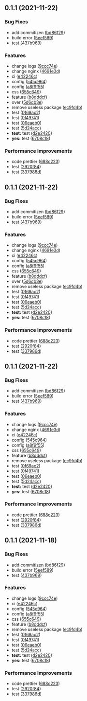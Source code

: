 ## 0.1.1 (2021-11-22)


### Bug Fixes

* add commitizen ([bd86f29](https://git.ucloudadmin.com/uxiao/antd-template-project/commits/bd86f294e79c5433db4a8506d9dac97a2b86fbe4))
* build error ([5eef589](https://git.ucloudadmin.com/uxiao/antd-template-project/commits/5eef589f56f2884eab6edce9cc0a3590793d1a8d))
* test ([437b969](https://git.ucloudadmin.com/uxiao/antd-template-project/commits/437b969e4c985f18fc0ef5022a1fe3f6764912b5))


### Features

* change logs ([9ccc74e](https://git.ucloudadmin.com/uxiao/antd-template-project/commits/9ccc74e3edd27eeaeab66292a755f988a0fa0b90))
* change nginx ([4691e3d](https://git.ucloudadmin.com/uxiao/antd-template-project/commits/4691e3d1d109d93c16614d63932bcd311c94516a))
* ci ([e42246c](https://git.ucloudadmin.com/uxiao/antd-template-project/commits/e42246ca8557894a4d2cd7eef5ee5135e09a7c24))
* config ([545c964](https://git.ucloudadmin.com/uxiao/antd-template-project/commits/545c9648caaf5b8db26b3127bba0f0c565280d2d))
* config ([a8f9f55](https://git.ucloudadmin.com/uxiao/antd-template-project/commits/a8f9f55abe89212fd371fcf362eeb5297a5aa696))
* css ([655c649](https://git.ucloudadmin.com/uxiao/antd-template-project/commits/655c649c1589cf6f8716ad18432f5817b26e93c1))
* feature ([b8dddcf](https://git.ucloudadmin.com/uxiao/antd-template-project/commits/b8dddcf9fb9558a2b207c85aaaae96e950b26d70))
* over ([5d6db3e](https://git.ucloudadmin.com/uxiao/antd-template-project/commits/5d6db3ea1c006c3c81a4407ad76e8f648fe30c2f))
* remove useless package ([ec9fd4b](https://git.ucloudadmin.com/uxiao/antd-template-project/commits/ec9fd4b8900a41073821ca6971dca58871409bb2))
* test ([0f69ac2](https://git.ucloudadmin.com/uxiao/antd-template-project/commits/0f69ac26f526b74b8d9c5c120de9c3be9212ac34))
* test ([0f49741](https://git.ucloudadmin.com/uxiao/antd-template-project/commits/0f4974118223d607d74cccceb625e6008ac8faa2))
* test ([06eaeb0](https://git.ucloudadmin.com/uxiao/antd-template-project/commits/06eaeb021749bea7d8b9c2e91c8b1aaf70e29dd0))
* test ([5d24acc](https://git.ucloudadmin.com/uxiao/antd-template-project/commits/5d24acc7836d008d6252e708980aee2967f4280b))
* **test:** test ([d2e2420](https://git.ucloudadmin.com/uxiao/antd-template-project/commits/d2e242087b0f95aed073cfb5c1aac1042277a626))
* **yes:** test ([6708c18](https://git.ucloudadmin.com/uxiao/antd-template-project/commits/6708c18569fa2e1154bbe42e6d79564169d59514))


### Performance Improvements

* code prettier ([688c223](https://git.ucloudadmin.com/uxiao/antd-template-project/commits/688c22348a7c01f69cbf125cf1f2ad3ee88a7b54))
* test ([2920f84](https://git.ucloudadmin.com/uxiao/antd-template-project/commits/2920f840389876edf2463d5d4193cd4242ec4f49))
* test ([337986d](https://git.ucloudadmin.com/uxiao/antd-template-project/commits/337986d3fef9719cc912aa87dca600a909ffa368))



## 0.1.1 (2021-11-22)


### Bug Fixes

* add commitizen ([bd86f29](https://git.ucloudadmin.com/uxiao/antd-template-project/commits/bd86f294e79c5433db4a8506d9dac97a2b86fbe4))
* build error ([5eef589](https://git.ucloudadmin.com/uxiao/antd-template-project/commits/5eef589f56f2884eab6edce9cc0a3590793d1a8d))
* test ([437b969](https://git.ucloudadmin.com/uxiao/antd-template-project/commits/437b969e4c985f18fc0ef5022a1fe3f6764912b5))


### Features

* change logs ([9ccc74e](https://git.ucloudadmin.com/uxiao/antd-template-project/commits/9ccc74e3edd27eeaeab66292a755f988a0fa0b90))
* change nginx ([4691e3d](https://git.ucloudadmin.com/uxiao/antd-template-project/commits/4691e3d1d109d93c16614d63932bcd311c94516a))
* ci ([e42246c](https://git.ucloudadmin.com/uxiao/antd-template-project/commits/e42246ca8557894a4d2cd7eef5ee5135e09a7c24))
* config ([545c964](https://git.ucloudadmin.com/uxiao/antd-template-project/commits/545c9648caaf5b8db26b3127bba0f0c565280d2d))
* config ([a8f9f55](https://git.ucloudadmin.com/uxiao/antd-template-project/commits/a8f9f55abe89212fd371fcf362eeb5297a5aa696))
* css ([655c649](https://git.ucloudadmin.com/uxiao/antd-template-project/commits/655c649c1589cf6f8716ad18432f5817b26e93c1))
* feature ([b8dddcf](https://git.ucloudadmin.com/uxiao/antd-template-project/commits/b8dddcf9fb9558a2b207c85aaaae96e950b26d70))
* over ([5d6db3e](https://git.ucloudadmin.com/uxiao/antd-template-project/commits/5d6db3ea1c006c3c81a4407ad76e8f648fe30c2f))
* remove useless package ([ec9fd4b](https://git.ucloudadmin.com/uxiao/antd-template-project/commits/ec9fd4b8900a41073821ca6971dca58871409bb2))
* test ([0f69ac2](https://git.ucloudadmin.com/uxiao/antd-template-project/commits/0f69ac26f526b74b8d9c5c120de9c3be9212ac34))
* test ([0f49741](https://git.ucloudadmin.com/uxiao/antd-template-project/commits/0f4974118223d607d74cccceb625e6008ac8faa2))
* test ([06eaeb0](https://git.ucloudadmin.com/uxiao/antd-template-project/commits/06eaeb021749bea7d8b9c2e91c8b1aaf70e29dd0))
* test ([5d24acc](https://git.ucloudadmin.com/uxiao/antd-template-project/commits/5d24acc7836d008d6252e708980aee2967f4280b))
* **test:** test ([d2e2420](https://git.ucloudadmin.com/uxiao/antd-template-project/commits/d2e242087b0f95aed073cfb5c1aac1042277a626))
* **yes:** test ([6708c18](https://git.ucloudadmin.com/uxiao/antd-template-project/commits/6708c18569fa2e1154bbe42e6d79564169d59514))


### Performance Improvements

* code prettier ([688c223](https://git.ucloudadmin.com/uxiao/antd-template-project/commits/688c22348a7c01f69cbf125cf1f2ad3ee88a7b54))
* test ([2920f84](https://git.ucloudadmin.com/uxiao/antd-template-project/commits/2920f840389876edf2463d5d4193cd4242ec4f49))
* test ([337986d](https://git.ucloudadmin.com/uxiao/antd-template-project/commits/337986d3fef9719cc912aa87dca600a909ffa368))



## 0.1.1 (2021-11-22)


### Bug Fixes

* add commitizen ([bd86f29](https://git.ucloudadmin.com/uxiao/antd-template-project/commits/bd86f294e79c5433db4a8506d9dac97a2b86fbe4))
* build error ([5eef589](https://git.ucloudadmin.com/uxiao/antd-template-project/commits/5eef589f56f2884eab6edce9cc0a3590793d1a8d))
* test ([437b969](https://git.ucloudadmin.com/uxiao/antd-template-project/commits/437b969e4c985f18fc0ef5022a1fe3f6764912b5))


### Features

* change logs ([9ccc74e](https://git.ucloudadmin.com/uxiao/antd-template-project/commits/9ccc74e3edd27eeaeab66292a755f988a0fa0b90))
* change nginx ([4691e3d](https://git.ucloudadmin.com/uxiao/antd-template-project/commits/4691e3d1d109d93c16614d63932bcd311c94516a))
* ci ([e42246c](https://git.ucloudadmin.com/uxiao/antd-template-project/commits/e42246ca8557894a4d2cd7eef5ee5135e09a7c24))
* config ([545c964](https://git.ucloudadmin.com/uxiao/antd-template-project/commits/545c9648caaf5b8db26b3127bba0f0c565280d2d))
* config ([a8f9f55](https://git.ucloudadmin.com/uxiao/antd-template-project/commits/a8f9f55abe89212fd371fcf362eeb5297a5aa696))
* css ([655c649](https://git.ucloudadmin.com/uxiao/antd-template-project/commits/655c649c1589cf6f8716ad18432f5817b26e93c1))
* feature ([b8dddcf](https://git.ucloudadmin.com/uxiao/antd-template-project/commits/b8dddcf9fb9558a2b207c85aaaae96e950b26d70))
* remove useless package ([ec9fd4b](https://git.ucloudadmin.com/uxiao/antd-template-project/commits/ec9fd4b8900a41073821ca6971dca58871409bb2))
* test ([0f69ac2](https://git.ucloudadmin.com/uxiao/antd-template-project/commits/0f69ac26f526b74b8d9c5c120de9c3be9212ac34))
* test ([0f49741](https://git.ucloudadmin.com/uxiao/antd-template-project/commits/0f4974118223d607d74cccceb625e6008ac8faa2))
* test ([06eaeb0](https://git.ucloudadmin.com/uxiao/antd-template-project/commits/06eaeb021749bea7d8b9c2e91c8b1aaf70e29dd0))
* test ([5d24acc](https://git.ucloudadmin.com/uxiao/antd-template-project/commits/5d24acc7836d008d6252e708980aee2967f4280b))
* **test:** test ([d2e2420](https://git.ucloudadmin.com/uxiao/antd-template-project/commits/d2e242087b0f95aed073cfb5c1aac1042277a626))
* **yes:** test ([6708c18](https://git.ucloudadmin.com/uxiao/antd-template-project/commits/6708c18569fa2e1154bbe42e6d79564169d59514))


### Performance Improvements

* code prettier ([688c223](https://git.ucloudadmin.com/uxiao/antd-template-project/commits/688c22348a7c01f69cbf125cf1f2ad3ee88a7b54))
* test ([2920f84](https://git.ucloudadmin.com/uxiao/antd-template-project/commits/2920f840389876edf2463d5d4193cd4242ec4f49))
* test ([337986d](https://git.ucloudadmin.com/uxiao/antd-template-project/commits/337986d3fef9719cc912aa87dca600a909ffa368))



## 0.1.1 (2021-11-18)


### Bug Fixes

* add commitizen ([bd86f29](https://git.ucloudadmin.com/uxiao/antd-template-project/commits/bd86f294e79c5433db4a8506d9dac97a2b86fbe4))
* build error ([5eef589](https://git.ucloudadmin.com/uxiao/antd-template-project/commits/5eef589f56f2884eab6edce9cc0a3590793d1a8d))
* test ([437b969](https://git.ucloudadmin.com/uxiao/antd-template-project/commits/437b969e4c985f18fc0ef5022a1fe3f6764912b5))


### Features

* change logs ([9ccc74e](https://git.ucloudadmin.com/uxiao/antd-template-project/commits/9ccc74e3edd27eeaeab66292a755f988a0fa0b90))
* ci ([e42246c](https://git.ucloudadmin.com/uxiao/antd-template-project/commits/e42246ca8557894a4d2cd7eef5ee5135e09a7c24))
* config ([545c964](https://git.ucloudadmin.com/uxiao/antd-template-project/commits/545c9648caaf5b8db26b3127bba0f0c565280d2d))
* config ([a8f9f55](https://git.ucloudadmin.com/uxiao/antd-template-project/commits/a8f9f55abe89212fd371fcf362eeb5297a5aa696))
* css ([655c649](https://git.ucloudadmin.com/uxiao/antd-template-project/commits/655c649c1589cf6f8716ad18432f5817b26e93c1))
* feature ([b8dddcf](https://git.ucloudadmin.com/uxiao/antd-template-project/commits/b8dddcf9fb9558a2b207c85aaaae96e950b26d70))
* remove useless package ([ec9fd4b](https://git.ucloudadmin.com/uxiao/antd-template-project/commits/ec9fd4b8900a41073821ca6971dca58871409bb2))
* test ([0f69ac2](https://git.ucloudadmin.com/uxiao/antd-template-project/commits/0f69ac26f526b74b8d9c5c120de9c3be9212ac34))
* test ([0f49741](https://git.ucloudadmin.com/uxiao/antd-template-project/commits/0f4974118223d607d74cccceb625e6008ac8faa2))
* test ([06eaeb0](https://git.ucloudadmin.com/uxiao/antd-template-project/commits/06eaeb021749bea7d8b9c2e91c8b1aaf70e29dd0))
* test ([5d24acc](https://git.ucloudadmin.com/uxiao/antd-template-project/commits/5d24acc7836d008d6252e708980aee2967f4280b))
* **test:** test ([d2e2420](https://git.ucloudadmin.com/uxiao/antd-template-project/commits/d2e242087b0f95aed073cfb5c1aac1042277a626))
* **yes:** test ([6708c18](https://git.ucloudadmin.com/uxiao/antd-template-project/commits/6708c18569fa2e1154bbe42e6d79564169d59514))


### Performance Improvements

* code prettier ([688c223](https://git.ucloudadmin.com/uxiao/antd-template-project/commits/688c22348a7c01f69cbf125cf1f2ad3ee88a7b54))
* test ([2920f84](https://git.ucloudadmin.com/uxiao/antd-template-project/commits/2920f840389876edf2463d5d4193cd4242ec4f49))
* test ([337986d](https://git.ucloudadmin.com/uxiao/antd-template-project/commits/337986d3fef9719cc912aa87dca600a909ffa368))



